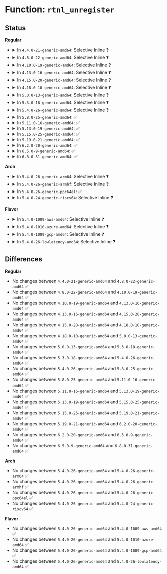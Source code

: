 # Function: <code>rtnl_unregister</code>

## Status
<b>Regular</b>
<ul>
<li>
<details>
<summary>In <code>4.4.0-21-generic-amd64</code>: Selective Inline ❓</summary>

```c
int rtnl_unregister(int protocol, int msgtype)
```

```json
{
  "name": "rtnl_unregister",
  "collision_type": "Unique Global",
  "inline_type": "Selective",
  "funcs": [
    {
      "addr": 18446744071586363888,
      "name": "rtnl_unregister",
      "external": true,
      "loc": "net/core/rtnetlink.c:244",
      "file": "net/core/rtnetlink.c",
      "inline": "not declared, inlined",
      "caller_inline": [],
      "caller_func": [
        "net/core/fib_rules.c:fib_rules_init",
        "net/core/fib_rules.c:fib_rules_init",
        "net/core/fib_rules.c:fib_rules_init",
        "net/ipv6/ip6mr.c:ip6_mr_cleanup"
      ]
    }
  ],
  "symbols": [
    {
      "addr": 18446744071586363888,
      "name": "rtnl_unregister",
      "section": ".text",
      "bind": "STB_GLOBAL",
      "size": 92
    }
  ]
}
```
</details>
</li>
<li>
<details>
<summary>In <code>4.8.0-22-generic-amd64</code>: Selective Inline ❓</summary>

```c
int rtnl_unregister(int protocol, int msgtype)
```

```json
{
  "name": "rtnl_unregister",
  "collision_type": "Unique Global",
  "inline_type": "Selective",
  "funcs": [
    {
      "addr": 18446744071586796192,
      "name": "rtnl_unregister",
      "external": true,
      "loc": "net/core/rtnetlink.c:266",
      "file": "net/core/rtnetlink.c",
      "inline": "not declared, inlined",
      "caller_inline": [],
      "caller_func": [
        "net/core/fib_rules.c:fib_rules_init",
        "net/core/fib_rules.c:fib_rules_init",
        "net/core/fib_rules.c:fib_rules_init",
        "net/ipv6/ip6mr.c:ip6_mr_cleanup"
      ]
    }
  ],
  "symbols": [
    {
      "addr": 18446744071586796192,
      "name": "rtnl_unregister",
      "section": ".text",
      "bind": "STB_GLOBAL",
      "size": 92
    }
  ]
}
```
</details>
</li>
<li>
<details>
<summary>In <code>4.10.0-19-generic-amd64</code>: Selective Inline ❓</summary>

```c
int rtnl_unregister(int protocol, int msgtype)
```

```json
{
  "name": "rtnl_unregister",
  "collision_type": "Unique Global",
  "inline_type": "Selective",
  "funcs": [
    {
      "addr": 18446744071586982688,
      "name": "rtnl_unregister",
      "external": true,
      "loc": "net/core/rtnetlink.c:266",
      "file": "net/core/rtnetlink.c",
      "inline": "not declared, inlined",
      "caller_inline": [],
      "caller_func": [
        "net/core/fib_rules.c:fib_rules_init",
        "net/core/fib_rules.c:fib_rules_init",
        "net/core/fib_rules.c:fib_rules_init",
        "net/ipv6/ip6mr.c:ip6_mr_cleanup"
      ]
    }
  ],
  "symbols": [
    {
      "addr": 18446744071586982688,
      "name": "rtnl_unregister",
      "section": ".text",
      "bind": "STB_GLOBAL",
      "size": 109
    }
  ]
}
```
</details>
</li>
<li>
<details>
<summary>In <code>4.13.0-16-generic-amd64</code>: Selective Inline ❓</summary>

```c
int rtnl_unregister(int protocol, int msgtype)
```

```json
{
  "name": "rtnl_unregister",
  "collision_type": "Unique Global",
  "inline_type": "Selective",
  "funcs": [
    {
      "addr": 18446744071587107536,
      "name": "rtnl_unregister",
      "external": true,
      "loc": "net/core/rtnetlink.c:268",
      "file": "net/core/rtnetlink.c",
      "inline": "not declared, inlined",
      "caller_inline": [],
      "caller_func": [
        "net/core/fib_rules.c:fib_rules_init",
        "net/core/fib_rules.c:fib_rules_init",
        "net/core/fib_rules.c:fib_rules_init",
        "net/ipv6/ip6mr.c:ip6_mr_cleanup"
      ]
    }
  ],
  "symbols": [
    {
      "addr": 18446744071587107536,
      "name": "rtnl_unregister",
      "section": ".text",
      "bind": "STB_GLOBAL",
      "size": 109
    }
  ]
}
```
</details>
</li>
<li>
<details>
<summary>In <code>4.15.0-20-generic-amd64</code>: Selective Inline ❓</summary>

```c
int rtnl_unregister(int protocol, int msgtype)
```

```json
{
  "name": "rtnl_unregister",
  "collision_type": "Unique Global",
  "inline_type": "Selective",
  "funcs": [
    {
      "addr": 18446744071587609824,
      "name": "rtnl_unregister",
      "external": true,
      "loc": "net/core/rtnetlink.c:221",
      "file": "net/core/rtnetlink.c",
      "inline": "not declared, inlined",
      "caller_inline": [],
      "caller_func": [
        "net/core/fib_rules.c:fib_rules_init",
        "net/core/fib_rules.c:fib_rules_init",
        "net/core/fib_rules.c:fib_rules_init",
        "net/ipv6/ip6mr.c:ip6_mr_cleanup"
      ]
    }
  ],
  "symbols": [
    {
      "addr": 18446744071587609824,
      "name": "rtnl_unregister",
      "section": ".text",
      "bind": "STB_GLOBAL",
      "size": 120
    }
  ]
}
```
</details>
</li>
<li>
<details>
<summary>In <code>4.18.0-10-generic-amd64</code>: Selective Inline ❓</summary>

```c
int rtnl_unregister(int protocol, int msgtype)
```

```json
{
  "name": "rtnl_unregister",
  "collision_type": "Unique Global",
  "inline_type": "Selective",
  "funcs": [
    {
      "addr": 18446744071587919632,
      "name": "rtnl_unregister",
      "external": true,
      "loc": "net/core/rtnetlink.c:286",
      "file": "net/core/rtnetlink.c",
      "inline": "not declared, inlined",
      "caller_inline": [],
      "caller_func": [
        "net/core/fib_rules.c:fib_rules_init",
        "net/core/fib_rules.c:fib_rules_init",
        "net/core/fib_rules.c:fib_rules_init",
        "net/ipv6/ip6mr.c:ip6_mr_cleanup"
      ]
    }
  ],
  "symbols": [
    {
      "addr": 18446744071587919632,
      "name": "rtnl_unregister",
      "section": ".text",
      "bind": "STB_GLOBAL",
      "size": 118
    }
  ]
}
```
</details>
</li>
<li>
<details>
<summary>In <code>5.0.0-13-generic-amd64</code>: Selective Inline ❓</summary>

```c
int rtnl_unregister(int protocol, int msgtype)
```

```json
{
  "name": "rtnl_unregister",
  "collision_type": "Unique Global",
  "inline_type": "Selective",
  "funcs": [
    {
      "addr": 18446744071588065328,
      "name": "rtnl_unregister",
      "external": true,
      "loc": "net/core/rtnetlink.c:292",
      "file": "net/core/rtnetlink.c",
      "inline": "not declared, inlined",
      "caller_inline": [],
      "caller_func": [
        "net/core/fib_rules.c:fib_rules_init",
        "net/core/fib_rules.c:fib_rules_init",
        "net/core/fib_rules.c:fib_rules_init",
        "net/ipv6/ip6mr.c:ip6_mr_cleanup"
      ]
    }
  ],
  "symbols": [
    {
      "addr": 18446744071588065328,
      "name": "rtnl_unregister",
      "section": ".text",
      "bind": "STB_GLOBAL",
      "size": 118
    }
  ]
}
```
</details>
</li>
<li>
<details>
<summary>In <code>5.3.0-18-generic-amd64</code>: Selective Inline ❓</summary>

```c
int rtnl_unregister(int protocol, int msgtype)
```

```json
{
  "name": "rtnl_unregister",
  "collision_type": "Unique Global",
  "inline_type": "Selective",
  "funcs": [
    {
      "addr": 18446744071588379248,
      "name": "rtnl_unregister",
      "external": true,
      "loc": "net/core/rtnetlink.c:287",
      "file": "net/core/rtnetlink.c",
      "inline": "not declared, inlined",
      "caller_inline": [],
      "caller_func": [
        "net/core/fib_rules.c:fib_rules_init",
        "net/core/fib_rules.c:fib_rules_init",
        "net/core/fib_rules.c:fib_rules_init",
        "net/ipv6/ip6mr.c:ip6_mr_cleanup"
      ]
    }
  ],
  "symbols": [
    {
      "addr": 18446744071588379248,
      "name": "rtnl_unregister",
      "section": ".text",
      "bind": "STB_GLOBAL",
      "size": 126
    }
  ]
}
```
</details>
</li>
<li>
<details>
<summary>In <code>5.4.0-26-generic-amd64</code>: Selective Inline ❓</summary>

```c
int rtnl_unregister(int protocol, int msgtype)
```

```json
{
  "name": "rtnl_unregister",
  "collision_type": "Unique Global",
  "inline_type": "Selective",
  "funcs": [
    {
      "addr": 18446744071588585616,
      "name": "rtnl_unregister",
      "external": true,
      "loc": "net/core/rtnetlink.c:287",
      "file": "net/core/rtnetlink.c",
      "inline": "not declared, inlined",
      "caller_inline": [],
      "caller_func": [
        "net/core/fib_rules.c:fib_rules_init",
        "net/core/fib_rules.c:fib_rules_init",
        "net/core/fib_rules.c:fib_rules_init",
        "net/ipv6/ip6mr.c:ip6_mr_cleanup"
      ]
    }
  ],
  "symbols": [
    {
      "addr": 18446744071588585616,
      "name": "rtnl_unregister",
      "section": ".text",
      "bind": "STB_GLOBAL",
      "size": 126
    }
  ]
}
```
</details>
</li>
<li>
<details>
<summary>In <code>5.8.0-25-generic-amd64</code>: ✅</summary>

```c
int rtnl_unregister(int protocol, int msgtype)
```

```json
{
  "name": "rtnl_unregister",
  "collision_type": "Unique Global",
  "inline_type": "No",
  "funcs": [
    {
      "addr": 18446744071589436496,
      "name": "rtnl_unregister",
      "external": true,
      "loc": "net/core/rtnetlink.c:287",
      "file": "net/core/rtnetlink.c",
      "inline": "seen, unknown",
      "caller_inline": [],
      "caller_func": [
        "net/core/fib_rules.c:fib_rules_init",
        "net/core/fib_rules.c:fib_rules_init",
        "net/core/fib_rules.c:fib_rules_init",
        "net/ipv6/ip6mr.c:ip6_mr_cleanup"
      ]
    }
  ],
  "symbols": [
    {
      "addr": 18446744071589436496,
      "name": "rtnl_unregister",
      "section": ".text",
      "bind": "STB_GLOBAL",
      "size": 126
    }
  ]
}
```
</details>
</li>
<li>
<details>
<summary>In <code>5.11.0-16-generic-amd64</code>: ✅</summary>

```c
int rtnl_unregister(int protocol, int msgtype)
```

```json
{
  "name": "rtnl_unregister",
  "collision_type": "Unique Global",
  "inline_type": "No",
  "funcs": [
    {
      "addr": 18446744071589436992,
      "name": "rtnl_unregister",
      "external": true,
      "loc": "net/core/rtnetlink.c:287",
      "file": "net/core/rtnetlink.c",
      "inline": "seen, unknown",
      "caller_inline": [],
      "caller_func": [
        "net/core/fib_rules.c:fib_rules_init",
        "net/core/fib_rules.c:fib_rules_init",
        "net/core/fib_rules.c:fib_rules_init",
        "net/ipv6/ip6mr.c:ip6_mr_cleanup"
      ]
    }
  ],
  "symbols": [
    {
      "addr": 18446744071589436992,
      "name": "rtnl_unregister",
      "section": ".text",
      "bind": "STB_GLOBAL",
      "size": 126
    }
  ]
}
```
</details>
</li>
<li>
<details>
<summary>In <code>5.13.0-19-generic-amd64</code>: ✅</summary>

```c
int rtnl_unregister(int protocol, int msgtype)
```

```json
{
  "name": "rtnl_unregister",
  "collision_type": "Unique Global",
  "inline_type": "No",
  "funcs": [
    {
      "addr": 18446744071589334608,
      "name": "rtnl_unregister",
      "external": true,
      "loc": "net/core/rtnetlink.c:287",
      "file": "net/core/rtnetlink.c",
      "inline": "seen, unknown",
      "caller_inline": [],
      "caller_func": [
        "net/core/fib_rules.c:fib_rules_init",
        "net/core/fib_rules.c:fib_rules_init",
        "net/core/fib_rules.c:fib_rules_init",
        "net/ipv6/ip6mr.c:ip6_mr_cleanup"
      ]
    }
  ],
  "symbols": [
    {
      "addr": 18446744071589334608,
      "name": "rtnl_unregister",
      "section": ".text",
      "bind": "STB_GLOBAL",
      "size": 126
    }
  ]
}
```
</details>
</li>
<li>
<details>
<summary>In <code>5.15.0-25-generic-amd64</code>: ✅</summary>

```c
int rtnl_unregister(int protocol, int msgtype)
```

```json
{
  "name": "rtnl_unregister",
  "collision_type": "Unique Global",
  "inline_type": "No",
  "funcs": [
    {
      "addr": 18446744071590057296,
      "name": "rtnl_unregister",
      "external": true,
      "loc": "net/core/rtnetlink.c:287",
      "file": "net/core/rtnetlink.c",
      "inline": "seen, unknown",
      "caller_inline": [],
      "caller_func": [
        "net/core/fib_rules.c:fib_rules_init",
        "net/core/fib_rules.c:fib_rules_init",
        "net/core/fib_rules.c:fib_rules_init",
        "net/ipv6/ip6mr.c:ip6_mr_cleanup"
      ]
    }
  ],
  "symbols": [
    {
      "addr": 18446744071590057296,
      "name": "rtnl_unregister",
      "section": ".text",
      "bind": "STB_GLOBAL",
      "size": 152
    }
  ]
}
```
</details>
</li>
<li>
<details>
<summary>In <code>5.19.0-21-generic-amd64</code>: ✅</summary>

```c
int rtnl_unregister(int protocol, int msgtype)
```

```json
{
  "name": "rtnl_unregister",
  "collision_type": "Unique Global",
  "inline_type": "No",
  "funcs": [
    {
      "addr": 18446744071591601920,
      "name": "rtnl_unregister",
      "external": true,
      "loc": "net/core/rtnetlink.c:324",
      "file": "net/core/rtnetlink.c",
      "inline": "seen, unknown",
      "caller_inline": [],
      "caller_func": [
        "net/core/fib_rules.c:fib_rules_init",
        "net/core/fib_rules.c:fib_rules_init",
        "net/core/fib_rules.c:fib_rules_init",
        "net/ipv6/ip6mr.c:ip6_mr_cleanup",
        "net/mctp/device.c:mctp_device_exit",
        "net/mctp/device.c:mctp_device_exit",
        "net/mctp/device.c:mctp_device_exit",
        "net/mctp/route.c:mctp_routes_exit",
        "net/mctp/route.c:mctp_routes_exit",
        "net/mctp/route.c:mctp_routes_exit",
        "net/mctp/neigh.c:mctp_neigh_exit",
        "net/mctp/neigh.c:mctp_neigh_exit",
        "net/mctp/neigh.c:mctp_neigh_exit"
      ]
    }
  ],
  "symbols": [
    {
      "addr": 18446744071591601920,
      "name": "rtnl_unregister",
      "section": ".text",
      "bind": "STB_GLOBAL",
      "size": 155
    }
  ]
}
```
</details>
</li>
<li>
<details>
<summary>In <code>6.2.0-20-generic-amd64</code>: ✅</summary>

```c
int rtnl_unregister(int protocol, int msgtype)
```

```json
{
  "name": "rtnl_unregister",
  "collision_type": "Unique Global",
  "inline_type": "No",
  "funcs": [
    {
      "addr": 18446744071593383088,
      "name": "rtnl_unregister",
      "external": true,
      "loc": "net/core/rtnetlink.c:325",
      "file": "net/core/rtnetlink.c",
      "inline": "seen, unknown",
      "caller_inline": [],
      "caller_func": [
        "net/core/fib_rules.c:fib_rules_init",
        "net/core/fib_rules.c:fib_rules_init",
        "net/core/fib_rules.c:fib_rules_init",
        "net/ipv6/ip6mr.c:ip6_mr_cleanup",
        "net/mctp/device.c:mctp_device_exit",
        "net/mctp/device.c:mctp_device_exit",
        "net/mctp/device.c:mctp_device_exit",
        "net/mctp/route.c:mctp_routes_exit",
        "net/mctp/route.c:mctp_routes_exit",
        "net/mctp/route.c:mctp_routes_exit",
        "net/mctp/neigh.c:mctp_neigh_exit",
        "net/mctp/neigh.c:mctp_neigh_exit",
        "net/mctp/neigh.c:mctp_neigh_exit"
      ]
    }
  ],
  "symbols": [
    {
      "addr": 18446744071593383088,
      "name": "rtnl_unregister",
      "section": ".text",
      "bind": "STB_GLOBAL",
      "size": 155
    }
  ]
}
```
</details>
</li>
<li>
<details>
<summary>In <code>6.5.0-9-generic-amd64</code>: ✅</summary>

```c
int rtnl_unregister(int protocol, int msgtype)
```

```json
{
  "name": "rtnl_unregister",
  "collision_type": "Unique Global",
  "inline_type": "No",
  "funcs": [
    {
      "addr": 18446744071593845248,
      "name": "rtnl_unregister",
      "external": true,
      "loc": "net/core/rtnetlink.c:328",
      "file": "net/core/rtnetlink.c",
      "inline": "seen, unknown",
      "caller_inline": [],
      "caller_func": [
        "net/core/fib_rules.c:fib_rules_init",
        "net/core/fib_rules.c:fib_rules_init",
        "net/core/fib_rules.c:fib_rules_init",
        "net/ipv6/ip6mr.c:ip6_mr_cleanup",
        "net/mctp/device.c:mctp_device_exit",
        "net/mctp/device.c:mctp_device_exit",
        "net/mctp/device.c:mctp_device_exit",
        "net/mctp/route.c:mctp_routes_exit",
        "net/mctp/route.c:mctp_routes_exit",
        "net/mctp/route.c:mctp_routes_exit",
        "net/mctp/neigh.c:mctp_neigh_exit",
        "net/mctp/neigh.c:mctp_neigh_exit",
        "net/mctp/neigh.c:mctp_neigh_exit"
      ]
    }
  ],
  "symbols": [
    {
      "addr": 18446744071593845248,
      "name": "rtnl_unregister",
      "section": ".text",
      "bind": "STB_GLOBAL",
      "size": 153
    }
  ]
}
```
</details>
</li>
<li>
<details>
<summary>In <code>6.8.0-31-generic-amd64</code>: ✅</summary>

```c
int rtnl_unregister(int protocol, int msgtype)
```

```json
{
  "name": "rtnl_unregister",
  "collision_type": "Unique Global",
  "inline_type": "No",
  "funcs": [
    {
      "addr": 18446744071594626912,
      "name": "rtnl_unregister",
      "external": true,
      "loc": "net/core/rtnetlink.c:329",
      "file": "net/core/rtnetlink.c",
      "inline": "seen, unknown",
      "caller_inline": [],
      "caller_func": [
        "net/core/fib_rules.c:fib_rules_init",
        "net/core/fib_rules.c:fib_rules_init",
        "net/core/fib_rules.c:fib_rules_init",
        "net/ipv6/ip6mr.c:ip6_mr_cleanup",
        "net/mctp/device.c:mctp_device_exit",
        "net/mctp/device.c:mctp_device_exit",
        "net/mctp/device.c:mctp_device_exit",
        "net/mctp/route.c:mctp_routes_exit",
        "net/mctp/route.c:mctp_routes_exit",
        "net/mctp/route.c:mctp_routes_exit",
        "net/mctp/neigh.c:mctp_neigh_exit",
        "net/mctp/neigh.c:mctp_neigh_exit",
        "net/mctp/neigh.c:mctp_neigh_exit"
      ]
    }
  ],
  "symbols": [
    {
      "addr": 18446744071594626912,
      "name": "rtnl_unregister",
      "section": ".text",
      "bind": "STB_GLOBAL",
      "size": 153
    }
  ]
}
```
</details>
</li>
</ul>
<b>Arch</b>
<ul>
<li>
<details>
<summary>In <code>5.4.0-26-generic-arm64</code>: Selective Inline ❓</summary>

```c
int rtnl_unregister(int protocol, int msgtype)
```

```json
{
  "name": "rtnl_unregister",
  "collision_type": "Unique Global",
  "inline_type": "Selective",
  "funcs": [
    {
      "addr": 18446603336502133088,
      "name": "rtnl_unregister",
      "external": true,
      "loc": "net/core/rtnetlink.c:287",
      "file": "net/core/rtnetlink.c",
      "inline": "not declared, inlined",
      "caller_inline": [],
      "caller_func": [
        "net/core/fib_rules.c:fib_rules_init",
        "net/core/fib_rules.c:fib_rules_init",
        "net/core/fib_rules.c:fib_rules_init",
        "net/ipv6/ip6mr.c:ip6_mr_cleanup"
      ]
    }
  ],
  "symbols": [
    {
      "addr": 18446603336502133088,
      "name": "rtnl_unregister",
      "section": ".text",
      "bind": "STB_GLOBAL",
      "size": 164
    }
  ]
}
```
</details>
</li>
<li>
<details>
<summary>In <code>5.4.0-26-generic-armhf</code>: Selective Inline ❓</summary>

```c
int rtnl_unregister(int protocol, int msgtype)
```

```json
{
  "name": "rtnl_unregister",
  "collision_type": "Unique Global",
  "inline_type": "Selective",
  "funcs": [
    {
      "addr": 3234875600,
      "name": "rtnl_unregister",
      "external": true,
      "loc": "net/core/rtnetlink.c:287",
      "file": "net/core/rtnetlink.c",
      "inline": "not declared, inlined",
      "caller_inline": [],
      "caller_func": [
        "net/core/fib_rules.c:fib_rules_init",
        "net/core/fib_rules.c:fib_rules_init",
        "net/core/fib_rules.c:fib_rules_init",
        "net/ipv6/ip6mr.c:ip6_mr_cleanup"
      ]
    }
  ],
  "symbols": [
    {
      "addr": 3234875600,
      "name": "rtnl_unregister",
      "section": ".text",
      "bind": "STB_GLOBAL",
      "size": 152
    }
  ]
}
```
</details>
</li>
<li>
<details>
<summary>In <code>5.4.0-26-generic-ppc64el</code>: ✅</summary>

```c
int rtnl_unregister(int protocol, int msgtype)
```

```json
{
  "name": "rtnl_unregister",
  "collision_type": "Unique Global",
  "inline_type": "No",
  "funcs": [
    {
      "addr": 13835058055295595024,
      "name": "rtnl_unregister",
      "external": true,
      "loc": "net/core/rtnetlink.c:287",
      "file": "net/core/rtnetlink.c",
      "inline": "seen, unknown",
      "caller_inline": [],
      "caller_func": [
        "net/core/fib_rules.c:fib_rules_init",
        "net/core/fib_rules.c:fib_rules_init",
        "net/core/fib_rules.c:fib_rules_init",
        "net/ipv6/ip6mr.c:ip6_mr_cleanup"
      ]
    }
  ],
  "symbols": [
    {
      "addr": 13835058055295595024,
      "name": "rtnl_unregister",
      "section": ".text",
      "bind": "STB_GLOBAL",
      "size": 220
    }
  ]
}
```
</details>
</li>
<li>
<details>
<summary>In <code>5.4.0-24-generic-riscv64</code>: Selective Inline ❓</summary>

```c
int rtnl_unregister(int protocol, int msgtype)
```

```json
{
  "name": "rtnl_unregister",
  "collision_type": "Unique Global",
  "inline_type": "Selective",
  "funcs": [
    {
      "addr": 18446743936278395868,
      "name": "rtnl_unregister",
      "external": true,
      "loc": "net/core/rtnetlink.c:287",
      "file": "net/core/rtnetlink.c",
      "inline": "not declared, inlined",
      "caller_inline": [],
      "caller_func": [
        "net/core/fib_rules.c:fib_rules_init",
        "net/core/fib_rules.c:fib_rules_init",
        "net/core/fib_rules.c:fib_rules_init",
        "net/ipv6/ip6mr.c:ip6_mr_cleanup"
      ]
    }
  ],
  "symbols": [
    {
      "addr": 18446743936278395868,
      "name": "rtnl_unregister",
      "section": ".text",
      "bind": "STB_GLOBAL",
      "size": 150
    }
  ]
}
```
</details>
</li>
</ul>
<b>Flavor</b>
<ul>
<li>
<details>
<summary>In <code>5.4.0-1009-aws-amd64</code>: Selective Inline ❓</summary>

```c
int rtnl_unregister(int protocol, int msgtype)
```

```json
{
  "name": "rtnl_unregister",
  "collision_type": "Unique Global",
  "inline_type": "Selective",
  "funcs": [
    {
      "addr": 18446744071588192352,
      "name": "rtnl_unregister",
      "external": true,
      "loc": "net/core/rtnetlink.c:287",
      "file": "net/core/rtnetlink.c",
      "inline": "not declared, inlined",
      "caller_inline": [],
      "caller_func": [
        "net/core/fib_rules.c:fib_rules_init",
        "net/core/fib_rules.c:fib_rules_init",
        "net/core/fib_rules.c:fib_rules_init",
        "net/ipv6/ip6mr.c:ip6_mr_cleanup"
      ]
    }
  ],
  "symbols": [
    {
      "addr": 18446744071588192352,
      "name": "rtnl_unregister",
      "section": ".text",
      "bind": "STB_GLOBAL",
      "size": 126
    }
  ]
}
```
</details>
</li>
<li>
<details>
<summary>In <code>5.4.0-1010-azure-amd64</code>: Selective Inline ❓</summary>

```c
int rtnl_unregister(int protocol, int msgtype)
```

```json
{
  "name": "rtnl_unregister",
  "collision_type": "Unique Global",
  "inline_type": "Selective",
  "funcs": [
    {
      "addr": 18446744071587905184,
      "name": "rtnl_unregister",
      "external": true,
      "loc": "net/core/rtnetlink.c:287",
      "file": "net/core/rtnetlink.c",
      "inline": "not declared, inlined",
      "caller_inline": [],
      "caller_func": [
        "net/core/fib_rules.c:fib_rules_init",
        "net/core/fib_rules.c:fib_rules_init",
        "net/core/fib_rules.c:fib_rules_init",
        "net/ipv6/ip6mr.c:ip6_mr_cleanup"
      ]
    }
  ],
  "symbols": [
    {
      "addr": 18446744071587905184,
      "name": "rtnl_unregister",
      "section": ".text",
      "bind": "STB_GLOBAL",
      "size": 126
    }
  ]
}
```
</details>
</li>
<li>
<details>
<summary>In <code>5.4.0-1009-gcp-amd64</code>: Selective Inline ❓</summary>

```c
int rtnl_unregister(int protocol, int msgtype)
```

```json
{
  "name": "rtnl_unregister",
  "collision_type": "Unique Global",
  "inline_type": "Selective",
  "funcs": [
    {
      "addr": 18446744071588524176,
      "name": "rtnl_unregister",
      "external": true,
      "loc": "net/core/rtnetlink.c:287",
      "file": "net/core/rtnetlink.c",
      "inline": "not declared, inlined",
      "caller_inline": [],
      "caller_func": [
        "net/core/fib_rules.c:fib_rules_init",
        "net/core/fib_rules.c:fib_rules_init",
        "net/core/fib_rules.c:fib_rules_init",
        "net/ipv6/ip6mr.c:ip6_mr_cleanup"
      ]
    }
  ],
  "symbols": [
    {
      "addr": 18446744071588524176,
      "name": "rtnl_unregister",
      "section": ".text",
      "bind": "STB_GLOBAL",
      "size": 126
    }
  ]
}
```
</details>
</li>
<li>
<details>
<summary>In <code>5.4.0-26-lowlatency-amd64</code>: Selective Inline ❓</summary>

```c
int rtnl_unregister(int protocol, int msgtype)
```

```json
{
  "name": "rtnl_unregister",
  "collision_type": "Unique Global",
  "inline_type": "Selective",
  "funcs": [
    {
      "addr": 18446744071588661456,
      "name": "rtnl_unregister",
      "external": true,
      "loc": "net/core/rtnetlink.c:287",
      "file": "net/core/rtnetlink.c",
      "inline": "not declared, inlined",
      "caller_inline": [],
      "caller_func": [
        "net/core/fib_rules.c:fib_rules_init",
        "net/core/fib_rules.c:fib_rules_init",
        "net/core/fib_rules.c:fib_rules_init",
        "net/ipv6/ip6mr.c:ip6_mr_cleanup"
      ]
    }
  ],
  "symbols": [
    {
      "addr": 18446744071588661456,
      "name": "rtnl_unregister",
      "section": ".text",
      "bind": "STB_GLOBAL",
      "size": 126
    }
  ]
}
```
</details>
</li>
</ul>

## Differences
<b>Regular</b>
<ul>
<li>
No changes between <code>4.4.0-21-generic-amd64</code> and <code>4.8.0-22-generic-amd64</code> ✅
</li>
<li>
No changes between <code>4.8.0-22-generic-amd64</code> and <code>4.10.0-19-generic-amd64</code> ✅
</li>
<li>
No changes between <code>4.10.0-19-generic-amd64</code> and <code>4.13.0-16-generic-amd64</code> ✅
</li>
<li>
No changes between <code>4.13.0-16-generic-amd64</code> and <code>4.15.0-20-generic-amd64</code> ✅
</li>
<li>
No changes between <code>4.15.0-20-generic-amd64</code> and <code>4.18.0-10-generic-amd64</code> ✅
</li>
<li>
No changes between <code>4.18.0-10-generic-amd64</code> and <code>5.0.0-13-generic-amd64</code> ✅
</li>
<li>
No changes between <code>5.0.0-13-generic-amd64</code> and <code>5.3.0-18-generic-amd64</code> ✅
</li>
<li>
No changes between <code>5.3.0-18-generic-amd64</code> and <code>5.4.0-26-generic-amd64</code> ✅
</li>
<li>
No changes between <code>5.4.0-26-generic-amd64</code> and <code>5.8.0-25-generic-amd64</code> ✅
</li>
<li>
No changes between <code>5.8.0-25-generic-amd64</code> and <code>5.11.0-16-generic-amd64</code> ✅
</li>
<li>
No changes between <code>5.11.0-16-generic-amd64</code> and <code>5.13.0-19-generic-amd64</code> ✅
</li>
<li>
No changes between <code>5.13.0-19-generic-amd64</code> and <code>5.15.0-25-generic-amd64</code> ✅
</li>
<li>
No changes between <code>5.15.0-25-generic-amd64</code> and <code>5.19.0-21-generic-amd64</code> ✅
</li>
<li>
No changes between <code>5.19.0-21-generic-amd64</code> and <code>6.2.0-20-generic-amd64</code> ✅
</li>
<li>
No changes between <code>6.2.0-20-generic-amd64</code> and <code>6.5.0-9-generic-amd64</code> ✅
</li>
<li>
No changes between <code>6.5.0-9-generic-amd64</code> and <code>6.8.0-31-generic-amd64</code> ✅
</li>
</ul>
<b>Arch</b>
<ul>
<li>
No changes between <code>5.4.0-26-generic-amd64</code> and <code>5.4.0-26-generic-arm64</code> ✅
</li>
<li>
No changes between <code>5.4.0-26-generic-amd64</code> and <code>5.4.0-26-generic-armhf</code> ✅
</li>
<li>
No changes between <code>5.4.0-26-generic-amd64</code> and <code>5.4.0-26-generic-ppc64el</code> ✅
</li>
<li>
No changes between <code>5.4.0-26-generic-amd64</code> and <code>5.4.0-24-generic-riscv64</code> ✅
</li>
</ul>
<b>Flavor</b>
<ul>
<li>
No changes between <code>5.4.0-26-generic-amd64</code> and <code>5.4.0-1009-aws-amd64</code> ✅
</li>
<li>
No changes between <code>5.4.0-26-generic-amd64</code> and <code>5.4.0-1010-azure-amd64</code> ✅
</li>
<li>
No changes between <code>5.4.0-26-generic-amd64</code> and <code>5.4.0-1009-gcp-amd64</code> ✅
</li>
<li>
No changes between <code>5.4.0-26-generic-amd64</code> and <code>5.4.0-26-lowlatency-amd64</code> ✅
</li>
</ul>
